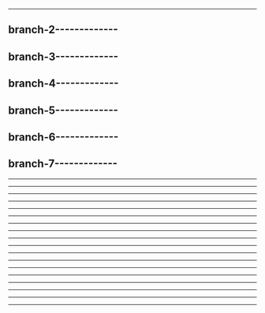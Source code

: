 ---------------------
branch-2-------------
---------------------
branch-3-------------
---------------------
branch-4-------------
---------------------
branch-5-------------
---------------------
branch-6-------------
---------------------
branch-7-------------
---------------------
---------------------
---------------------
---------------------
---------------------
---------------------
---------------------
---------------------
---------------------
---------------------
---------------------
---------------------
---------------------
---------------------
---------------------
---------------------
---------------------
---------------------
---------------------